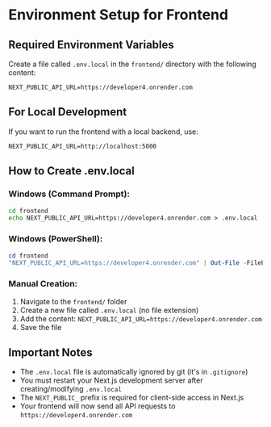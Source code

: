 # Environment Setup for Frontend

## Required Environment Variables

Create a file called `.env.local` in the `frontend/` directory with the following content:

```env
NEXT_PUBLIC_API_URL=https://developer4.onrender.com
```

## For Local Development

If you want to run the frontend with a local backend, use:

```env
NEXT_PUBLIC_API_URL=http://localhost:5000
```

## How to Create .env.local

### Windows (Command Prompt):
```cmd
cd frontend
echo NEXT_PUBLIC_API_URL=https://developer4.onrender.com > .env.local
```

### Windows (PowerShell):
```powershell
cd frontend
"NEXT_PUBLIC_API_URL=https://developer4.onrender.com" | Out-File -FilePath .env.local -Encoding UTF8
```

### Manual Creation:
1. Navigate to the `frontend/` folder
2. Create a new file called `.env.local` (no file extension)
3. Add the content: `NEXT_PUBLIC_API_URL=https://developer4.onrender.com`
4. Save the file

## Important Notes

- The `.env.local` file is automatically ignored by git (it's in `.gitignore`)
- You must restart your Next.js development server after creating/modifying `.env.local`
- The `NEXT_PUBLIC_` prefix is required for client-side access in Next.js
- Your frontend will now send all API requests to `https://developer4.onrender.com`
